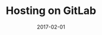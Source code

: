 ---
title: Hosting on GitLab
linktitle:
description:
date: 2017-02-01
publishdate: 2017-02-01
lastmod: 2017-02-01
weight:
draft: false
tags: []
categories: []
toc: false
aliases: []
notes:
---